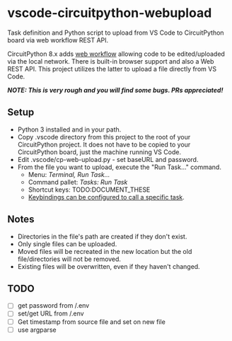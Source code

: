 # vscode-circuitpython-webupload
Task definition and Python script to upload from VS Code to CircuitPython board via web workflow REST API.

CircuitPython 8.x adds [web workflow](https://docs.circuitpython.org/en/latest/docs/workflows.html#web) allowing code to be edited/uploaded via the local network. There is built-in browser support and also a Web REST API. This project utilizes the latter to upload a file directly from VS Code.

***NOTE: This is very rough and you will find some bugs. PRs appreciated!***

## Setup
* Python 3 installed and in your path.
* Copy .vscode directory from this project to the root of your CircuitPython project. It does not have to be copied to your CircuitPython board, just the machine running VS Code.
* Edit .vscode/cp-web-upload.py - set baseURL and password.
* From the file you want to upload, execute the "Run Task..." command.
  * Menu: _Terminal, Run Task..._
  * Command pallet: _Tasks: Run Task_
  * Shortcut keys: TODO:DOCUMENT_THESE
  * [Keybindings can be configured to call a specific task](https://code.visualstudio.com/docs/editor/tasks#_binding-keyboard-shortcuts-to-tasks).

## Notes
* Directories in the file's path are created if they don't exist.
* Only single files can be uploaded.
* Moved files will be recreated in the new location but the old file/directories will not be removed.
* Existing files will be overwritten, even if they haven't changed.

## TODO
- [ ] get password from /.env
- [ ] set/get URL from /.env
- [ ] Get timestamp from source file and set on new file
- [ ] use argparse

